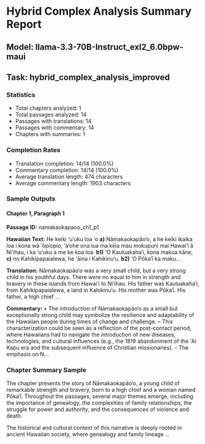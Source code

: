 # Hybrid Complex Analysis Summary Report
## Model: llama-3.3-70B-Instruct_exl2_6.0bpw-maui
## Task: hybrid_complex_analysis_improved

### Statistics
- Total chapters analyzed: 1
- Total passages analyzed: 14
- Passages with translations: 14
- Passages with commentary: 14
- Chapters with summaries: 1

### Completion Rates
- Translation completion: 14/14 (100.0%)
- Commentary completion: 14/14 (100.0%)
- Average translation length: 474 characters
- Average commentary length: 1903 characters

### Sample Outputs

#### Chapter 1, Paragraph 1
**Passage ID:** namakaokapaoo_ch1_p1

**Hawaiian Text:**
He keiki ‘u‘uku loa ‘o **a)** Nāmakaokapāo‘o, a he  keiki ikaika loa i kona wā ‘ōpiopio, ‘a‘ohe ona lua  ma kēia mau mokupuni mai Hawai‘i ā Ni‘ihau, i ka  ‘u‘uku a me ke koa loa. **b1)** ‘O Kauluakaha‘i, kona   makua kāne, **c)** no Kahikipapaialewa, he ‘āina i  Kahikinu‘u. **b2)** ‘O Pōka‘ī ka maku...

**Translation:**
Nāmakaokapāo‘o was a very small child, but a very strong child in his youthful days. There were no equal to him in strength and bravery in these islands from Hawai‘i to Ni‘ihau. His father was Kauluakaha‘i, from Kahikipapaialewa, a land in Kahikinu‘u. His mother was Pōka‘ī. His father, a high chief ...

**Commentary:**
• The introduction of Nāmakaokapāo‘o as a small but exceptionally strong child may symbolize the resilience and adaptability of the Hawaiian people during times of change and challenge.
  – This characterization could be seen as a reflection of the post-contact period, where Hawaiians had to navigate the introduction of new diseases, technologies, and cultural influences (e.g., the 1819 abandonment of the 'Ai Kapu era and the subsequent influence of Christian missionaries).
  – The emphasis on N...

### Chapter Summary Sample
The chapter presents the story of Nāmakaokapāo‘o, a young child of remarkable strength and bravery, born to a high chief and a woman named Pōka‘ī. Throughout the passages, several major themes emerge, including the importance of genealogy, the complexities of family relationships, the struggle for power and authority, and the consequences of violence and death.

The historical and cultural context of this narrative is deeply rooted in ancient Hawaiian society, where genealogy and family lineage ...